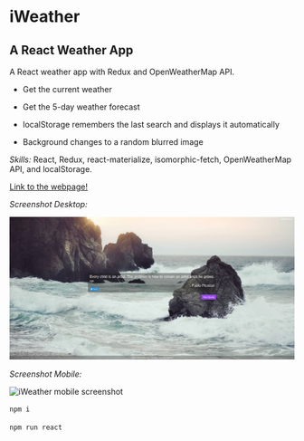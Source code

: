 # iWeather
## A React Weather App

A React weather app with Redux and OpenWeatherMap API.

* Get the current weather

* Get the 5-day weather forecast

* localStorage remembers the last search and displays it automatically

* Background changes to a random blurred image

*Skills:* React, Redux, react-materialize, isomorphic-fetch, OpenWeatherMap API, and localStorage.

[Link to the webpage!](http://i-weather.surge.sh/)

*Screenshot Desktop:*

![iWeather desktop screenshot](https://raw.githubusercontent.com/JamesScript7/random-quote-machine/master/images/screenshot.png)

*Screenshot Mobile:*

![iWeather mobile  screenshot](https://raw.githubusercontent.com/JamesScript7/random-quote-machine/master/images/screenshot-mobile.png)

```
npm i

npm run react
```

